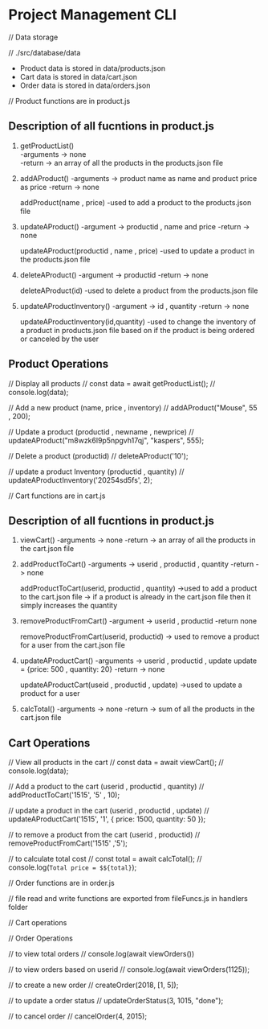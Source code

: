 # Project Management CLI

// Data storage

// ./src/database/data

- Product data is stored in data/products.json
- Cart data is stored in data/cart.json
- Order data is stored in data/orders.json

// Product functions are in product.js

## Description of all fucntions in product.js

1. getProductList()  
   -arguments -> none  
   -return -> an array of all the products in the products.json file

2. addAProduct()
   -arguments -> product name as name and product price as price
   -return -> none

   addProduct(name , price)
   -used to add a product to the products.json file

3. updateAProduct()
   -argument -> productid , name and price
   -return -> none

   updateAProduct(productid , name , price)
   -used to update a product in the products.json file

4. deleteAProduct()
   -argument -> productid
   -return -> none

   deleteAProduct(id)
   -used to delete a product from the products.json file

5. updateAProductInventory()
   -argument -> id , quantity
   -return -> none

   updateAProductInventory(id,quantity)
   -used to change the inventory of a product in products.json file based on if the product is being ordered or canceled by the user

## Product Operations

// Display all products
// const data = await getProductList();
// console.log(data);

// Add a new product (name, price , inventory)
// addAProduct("Mouse", 55 , 200);

// Update a product (productid , newname , newprice)
// updateAProduct("m8wzk6l9p5npgvh17qj", "kaspers", 555);

// Delete a product (productid)
// deleteAProduct('10');

// update a product Inventory (productid , quantity)
// updateAProductInventory('20254sd5fs', 2);

// Cart functions are in cart.js

## Description of all fucntions in product.js

1. viewCart()
   -arguments -> none
   -return -> an array of all the products in the cart.json file

2. addProductToCart()
   -arguments -> userid , productid , quantity
   -return -> none

   addProductToCart(userid, productid , quantity)
   ->used to add a product to the cart.json file
   -> if a product is already in the cart.json file then it simply increases the quantity

3. removeProductFromCart()
   -argument -> userid , productid
   -return none

   removeProductFromCart(userid, productid)
   -> used to remove a product for a user from the cart.json file

4. updateAProductCart()
   -arguments -> userid , productid , update
   update = {price: 500 , quantity: 20}
   -return -> none

   updateAProductCart(useid , productid , update)
   ->used to update a product for a user

5. calcTotal()
   -arguments -> none
   -return -> sum of all the products in the cart.json file

## Cart Operations

// View all products in the cart
// const data = await viewCart();
// console.log(data);

// Add a product to the cart (userid , productid , quantity)
// addProductToCart('1515', '5' , 10);

// update a product in the cart (userid , productid , update)
// updateAProductCart('1515', '1', { price: 1500, quantity: 50 });

// to remove a product from the cart (userid , productid)
// removeProductFromCart('1515' ,'5');

// to calculate total cost
// const total = await calcTotal();
// console.log(`Total price = $${total}`);

// Order functions are in order.js

// file read and write functions are exported from fileFuncs.js in handlers folder

// Cart operations

// Order Operations

// to view total orders
// console.log(await viewOrders())

// to view orders based on userid
// console.log(await viewOrders(1125));

// to create a new order
// createOrder(2018, [1, 5]);

// to update a order status
// updateOrderStatus(3, 1015, "done");

// to cancel order
// cancelOrder(4, 2015);
